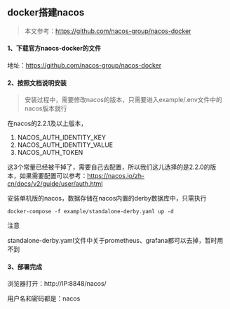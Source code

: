 ## docker搭建nacos

> 本文参考：https://github.com/nacos-group/nacos-docker



#### 1、下载官方naocs-docker的文件

地址：https://github.com/nacos-group/nacos-docker



#### 2、按照文档说明安装

> 安装过程中，需要修改nacos的版本，只需要进入example/.env文件中的nacos版本就行

在nacos的2.2.1及以上版本，

1. NACOS_AUTH_IDENTITY_KEY
2. NACOS_AUTH_IDENTITY_VALUE
3. NACOS_AUTH_TOKEN

这3个常量已经被干掉了，需要自己去配置，所以我们这儿选择的是2.2.0的版本，如果需要配置可以参考：https://nacos.io/zh-cn/docs/v2/guide/user/auth.html



安装单机版的nacos，数据存储在nacos内置的derby数据库中，只需执行

```shell
docker-compose -f example/standalone-derby.yaml up -d
```

注意

​	standalone-derby.yaml文件中关于prometheus、grafana都可以去掉，暂时用不到



#### 3、部署完成

浏览器打开：http://IP:8848/nacos/

用户名和密码都是：nacos



